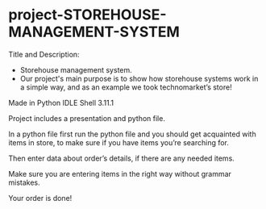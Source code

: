 # project-STOREHOUSE-MANAGEMENT-SYSTEM
Title and Description:
   * Storehouse management system.
   * Our project's main purpose is to show how storehouse systems work in a simple way, and as an example we took technomarket’s store!


Made in Python IDLE Shell 3.11.1


Project includes a presentation and python file.


In a python file first run the python file and you should get acquainted with items in 
store, to make sure if you have items you’re searching for. 


Then enter data about order’s details, if there are any needed items.


Make sure you are entering items in the right way without grammar mistakes.


Your order is done!
